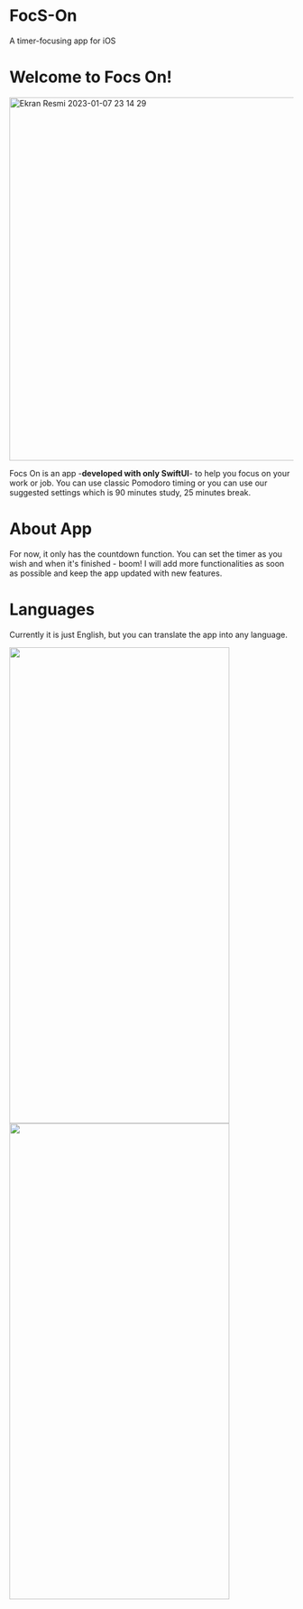 # FocS-On
A timer-focusing app for iOS

# Welcome to Focs On!

<img width="644" alt="Ekran Resmi 2023-01-07 23 14 29" src="https://user-images.githubusercontent.com/48603868/211168805-5c18fe7c-ecb3-4e01-ae6a-40a0dcb97d0a.png">


Focs On is an app -**developed with only SwiftUI**- to help you focus on your work or job. You can use classic Pomodoro timing or 
you can use our suggested settings which is 90 minutes study, 25 minutes break.


# About App
For now, it only has the countdown function. You can set the timer as you wish and when it's finished - boom! 
I will add more functionalities as soon as possible and keep the app updated with new features.

# Languages
Currently it is just English, but you can translate the app into any language.

<p float="left">
<img src="https://user-images.githubusercontent.com/48603868/199544019-3d0028d9-af0d-4880-8542-84f6ef001086.png" width="390" height="844">

<img src="https://user-images.githubusercontent.com/48603868/199544030-12146060-c508-4e45-ad09-a64978b55ab3.png" width="390" height="844">
</p>
